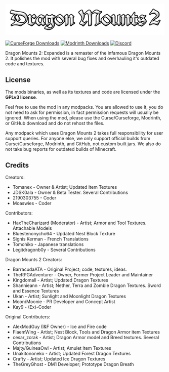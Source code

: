 ![LOGO](src/main/resources/logo.png)

[![CurseForge Downloads](https://img.shields.io/curseforge/dt/1123549?logo=curseforge&label=CurseForge)](https://www.curseforge.com/minecraft/mc-mods/dragon-mounts-2)
[![Modrinth Downloads](https://img.shields.io/modrinth/dt/PTfOH4IO?logo=modrinth&label=Modrinth)](https://modrinth.com/mod/dragon-mounts-2)
[![Discord](https://img.shields.io/discord/1293105990476103720?logo=Discord&logoColor=white&label=Discord&labelColor=%235865F2)](https://discord.gg/Ewm8aTTJ3K)

Dragon Mounts 2: Expanded is a remaster of the infamous Dragon Mounts 2. It polishes the mod with several bug fixes and overhauling it's outdated code and textures.

## License
The mods binaries, as well as its textures and code are licensed under the **GPLv3 license**.

Feel free to use the mod in any modpacks. You are allowed to use it, you do not need to ask for permission, in fact permission requests will usually be ignored. When using the mod, please use the Curse/Curseforge, Modrinth, or GitHub download and do not rehost the files.

Any modpack which uses Dragon Mounts 2 takes full responsibility for user support queries.
For anyone else, we only support official builds from Curse/Curseforge, Modrinth, and GitHub, not custom built jars. We also do not take bug reports for outdated builds of Minecraft.
## Credits
Creators:
- Tomanex - Owner & Artist; Updated Item Textures
- JDSK0ala - Owner & Beta Tester. Several Contributions
- 2190303755 - Coder
- Moaswies - Coder

Contributors:
- HaxTheCharizard (Moderator) - Artist; Armor and Tool Textures. Attachable Models
- Bluestenonycho64 - Updated Nest Block Texture
- Signis Kerman - French Translations
- Tomohiko - Japanese translations
- Legitdragonb0y - Several Contributions

Dragon Mounts 2 Creators:
- BarracudaATA - Original Project; code, textures, ideas.
- TheRPGAdventurer - Owner, Former Project Leader and Maintainer
- Kingdomall - Artist; Updated Dragon Textures
- Shannieann - Artist; Nether, Terra and Zombie Dragon Textures. Sword and Essence Textures
- Ukan - Artist; Sunlight and Moonlight Dragon Textures
- Moon/Moonie - PR Developer and Concept Artist
- Kay9 - (Ex)-Coder

Original Contributers:
- AlexModGuy (I&F Owner) - Ice and Fire code
- FlaemWing - Artist; Nest Block, Tools and Dragon Armor item Textures
- cesar_zorak - Artist; Dragon Armor model and Breed textures. Several Contributions
- Majty/GuineaOwl - Artist; Amulet Item Textures
- Unakitononeko - Artist; Updated Forest Dragon Textures
- Crafty - Artist; Updated Ice Dragon Textures
- TheGreyGhost - DM1 Developer; Prototype Dragon Breath
